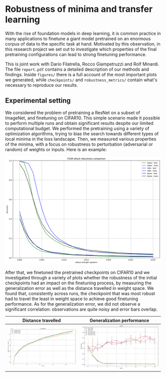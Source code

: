 # Robustness of minima and transfer learning

With the rise of foundation models in deep learning, it is common practice in many applications to finetune a giant model pretrained on an enormous corpus of data to the specific task at hand. Motivated by this observation, in this research project we set out to investigate which properties of the final pretraining configurations can lead to strong finetuning performance.

This is joint work with Dario Filatrella, Rocco Giampetruzzi and Rolf Minardi. The file `report.pdf` contains a detailed description of our methods and findings. Inside `figures/` there is a full account of the most important plots we generated, while `checkpoints/` and `robustness_metrics/` contain what's necessary to reproduce our results.

## Experimental setting

We considered the problem of pretraining a ResNet on a subset of ImageNet, and finetuning on CIFAR10. This simple scenario made it possible to perform multiple runs and obtain significant results despite our limited computational budget.
We performed the pretraining using a variety of optimization algorithms, trying to bias the search towards different types of local minima in the loss landscape. Then, we measured various properties of the minima, with a focus on robustness to perturbation (adversarial or random) of weights or inputs. Here is an example:

![](https://github.com/MattiaSC01/Robustness-of-Minima-and-Finetuning/blob/main/figures/FSGM_comparison.png)

After that, we finetuned the pretrained checkpoints on CIFAR10 and we investigated through a variety of plots whether the robustness of the initial checkpoints had an impact on the finetuning process, by measuring the generalization error as well as the distance travelled in weight space. We found that, consistently across runs, the checkpoint that was most robust had to travel the least in weight space to achieve good finetuning performance. As for the generalization error, we did not observe a significant correlation: observations are quite noisy and error bars overlap.

|                                               Distance travelled                                                |                                           Generalization performance                                           |
| :-------------------------------------------------------------------------------------------------------------: | :------------------------------------------------------------------------------------------------------------: |
| ![](https://github.com/MattiaSC01/Robustness-of-Minima-and-Finetuning/blob/main/figures/distance_travelled.png) | ![](https://github.com/MattiaSC01/Robustness-of-Minima-and-Finetuning/blob/main/figures/finetuning_losses.png) |
